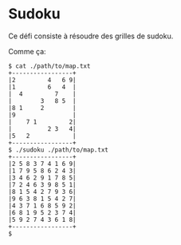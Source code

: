 # Sudoku

Ce défi consiste à résoudre des grilles de sudoku.

Comme ça:

```console
$ cat ./path/to/map.txt
+-----------------+
|2         4   6 9|
|1         6   4  |
|  4         7    |
|        3   8 5  |
|8 1     2        |
|9                |
|    7 1         2|
|          2 3   4|
|5   2            |
+-----------------+
$ ./sudoku ./path/to/map.txt
+-----------------+
|2 5 8 3 7 4 1 6 9|
|1 7 9 5 8 6 2 4 3|
|3 4 6 2 9 1 7 8 5|
|7 2 4 6 3 9 8 5 1|
|8 1 5 4 2 7 9 3 6|
|9 6 3 8 1 5 4 2 7|
|4 3 7 1 6 8 5 9 2|
|6 8 1 9 5 2 3 7 4|
|5 9 2 7 4 3 6 1 8|
+-----------------+
$
```
